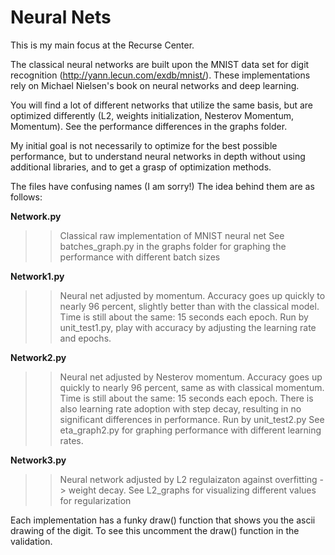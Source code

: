 # Neural Nets

  This is my main focus at the Recurse Center.

The classical neural networks are built upon the MNIST data set for digit recognition (http://yann.lecun.com/exdb/mnist/). 
These implementations rely on Michael Nielsen's book on neural networks and deep learning.

You will find a lot of different networks that utilize the same basis, but are optimized differently (L2, weights initialization, Nesterov Momentum, Momentum). See the performance differences in the graphs folder.

My initial goal is not necessarily to optimize for the best possible performance, but to understand neural networks in depth without using additional libraries, and to get a grasp of optimization methods.

The files have confusing names (I am sorry!) The idea behind them are as follows:
  
  **Network.py**
  
  >> Classical raw implementation of MNIST neural net
  See batches_graph.py in the graphs folder for graphing the performance with different batch sizes


  **Network1.py**
  
 >>Neural net adjusted by momentum. Accuracy goes up quickly to nearly 96 percent, slightly better than with the classical model. 
  Time is still about the same: 15 seconds each epoch.
  Run by unit_test1.py, play with accuracy by adjusting the learning rate and epochs.

  **Network2.py**
  
  >>Neural net adjusted by Nesterov momentum. Accuracy goes up quickly to nearly 96 percent, same as with classical momentum.
  Time is still about the same: 15 seconds each epoch. 
  There is also learning rate adoption with step decay, resulting in no significant differences in performance.
  Run by unit_test2.py
  See eta_graph2.py for graphing performance with different learning rates.


  **Network3.py**
  
  >>Neural network adjusted by L2 regulaizaton against overfitting -> weight decay. See L2_graphs for visualizing different values for regularization
  
  
Each implementation has a funky draw() function that shows you the ascii drawing of the digit. To see this uncomment the draw() function in the validation.
